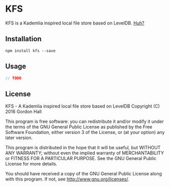 KFS
===

KFS is a Kademlia inspired local file store based on LevelDB.
[Huh?](WHITEPAPER.md)

Installation
------------

```
npm install kfs --save
```

Usage
-----

```js
// TODO
```

License
-------

KFS - A Kademlia inspired local file store based on LevelDB
Copyright (C) 2016  Gordon Hall

This program is free software: you can redistribute it and/or modify
it under the terms of the GNU General Public License as published by
the Free Software Foundation, either version 3 of the License, or
(at your option) any later version.

This program is distributed in the hope that it will be useful,
but WITHOUT ANY WARRANTY; without even the implied warranty of
MERCHANTABILITY or FITNESS FOR A PARTICULAR PURPOSE.  See the
GNU General Public License for more details.

You should have received a copy of the GNU General Public License
along with this program.  If not, see <http://www.gnu.org/licenses/>.
